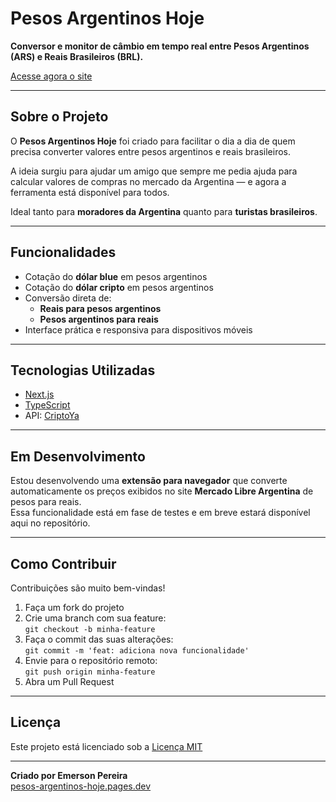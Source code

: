# Pesos Argentinos Hoje

**Conversor e monitor de câmbio em tempo real entre Pesos Argentinos (ARS) e Reais Brasileiros (BRL).**

[Acesse agora o site](https://pesos-argentinos-hoje.pages.dev/)

---

## Sobre o Projeto

O **Pesos Argentinos Hoje** foi criado para facilitar o dia a dia de quem precisa converter valores entre pesos argentinos e reais brasileiros.

A ideia surgiu para ajudar um amigo que sempre me pedia ajuda para calcular valores de compras no mercado da Argentina — e agora a ferramenta está disponível para todos.

Ideal tanto para **moradores da Argentina** quanto para **turistas brasileiros**.

---

## Funcionalidades

- Cotação do **dólar blue** em pesos argentinos
- Cotação do **dólar cripto** em pesos argentinos
- Conversão direta de:
  - **Reais para pesos argentinos**
  - **Pesos argentinos para reais**
- Interface prática e responsiva para dispositivos móveis

---

## Tecnologias Utilizadas

- [Next.js](https://nextjs.org/)
- [TypeScript](https://www.typescriptlang.org/)
- API: [CriptoYa](https://criptoya.com/)

---

## Em Desenvolvimento

Estou desenvolvendo uma **extensão para navegador** que converte automaticamente os preços exibidos no site **Mercado Libre Argentina** de pesos para reais.  
Essa funcionalidade está em fase de testes e em breve estará disponível aqui no repositório.

---

## Como Contribuir

Contribuições são muito bem-vindas!

1. Faça um fork do projeto
2. Crie uma branch com sua feature:  
   `git checkout -b minha-feature`
3. Faça o commit das suas alterações:  
   `git commit -m 'feat: adiciona nova funcionalidade'`
4. Envie para o repositório remoto:  
   `git push origin minha-feature`
5. Abra um Pull Request

---

## Licença

Este projeto está licenciado sob a [Licença MIT](LICENSE)

---

**Criado por Emerson Pereira**  
[pesos-argentinos-hoje.pages.dev](https://pesos-argentinos-hoje.pages.dev/)
